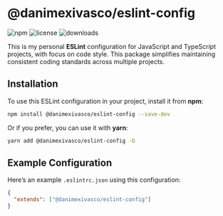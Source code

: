 # @danimexivasco/eslint-config

![npm](https://img.shields.io/npm/v/@danimexivasco/eslint-config) ![license](https://img.shields.io/npm/l/@danimexivasco/eslint-config) ![downloads](https://img.shields.io/npm/dw/@danimexivasco/eslint-config)

This is my personal **ESLint** configuration for JavaScript and TypeScript projects, with focus on code style. This package simplifies maintaining consistent coding standards across multiple projects.

## Installation

To use this ESLint configuration in your project, install it from **npm**:

```bash
npm install @danimexivasco/eslint-config --save-dev
```

Or if you prefer, you can use it with **yarn**:

```bash
yarn add @danimexivasco/eslint-config -D
```

## Example Configuration

Here’s an example `.eslintrc.json` using this configuration:

```json
{
  "extends": ["@danimexivasco/eslint-config"]
}
```